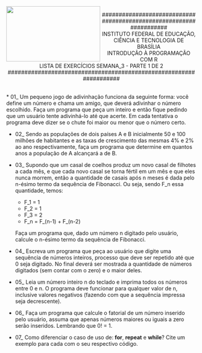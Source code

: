 <img align="left" img src="https://cloud.githubusercontent.com/assets/10408245/13290324/022a1f82-daf2-11e5-8179-00d828bf27a0.jpg" width="249px" height="147px" />

<p align="center">
###################################################################<br>
INSTITUTO FEDERAL DE EDUCAÇÃO, CIÊNCIA E TECNOLOGIA DE BRASÍLIA<br>
INTRODUÇÃO À PROGRAMAÇÃO COM R<br>
LISTA DE EXERCÍCIOS SEMANA_3 - PARTE 1 DE 2<br>
###################################################################
</p>

<br>
* 01_ Um pequeno jogo de adivinhação funciona da seguinte forma: você define um número e chama um amigo, que deverá adivinhar o número escolhido. Faça um programa que peça um inteiro e então fique pedindo que um usuário tente adivinhá-lo até que acerte. Em cada tentativa o programa deve dizer se o chute foi maior ou menor que o número certo.

* 02_ Sendo as populações de dois países A e B inicialmente 50 e 100 milhões de habitantes e as taxas de crescimento das mesmas 4% e 2% ao ano respectivamente, faça um programa que determine em quantos anos a população de A alcançará a de B.

* 03_ Supondo que um casal de coelhos produz um novo casal de filhotes a cada mês, e que cada novo casal se torna fértil em um mês e que eles nunca morrem, então a quantidade de casais após n meses é dada pelo n-ésimo termo da sequência de Fibonacci. Ou seja, sendo F_n essa quantidade, temos:
  - F_1 = 1
  - F_2 = 1
  - F_3 = 2
  - F_n = F_(n-1) + F_(n-2)

  Faça um programa que, dado um número n digitado pelo usuário, calcule o n-ésimo termo da sequência de Fibonacci.

* 04_ Escreva um programa que peça ao usuário que digite uma sequência de números inteiros, processo que deve ser repetido até que 0 seja digitado. No final deverá ser mostrada a quantidade de números digitados (sem contar com o zero) e o maior deles.

* 05_ Leia um número inteiro n do teclado e imprima todos os números entre 0 e n. O programa deve funcionar para qualquer valor de n, inclusive valores negativos (fazendo com que a sequência impressa seja decrescente).

* 06_ Faça um programa que calcule o fatorial de um número inserido pelo usuário, assuma que apenas números maiores ou iguais a zero serão inseridos. Lembrando que 0! = 1.

* 07_ Como diferenciar o caso de uso de: **for**, **repeat** e **while**? Cite um exemplo para cada com o seu respectivo código.
